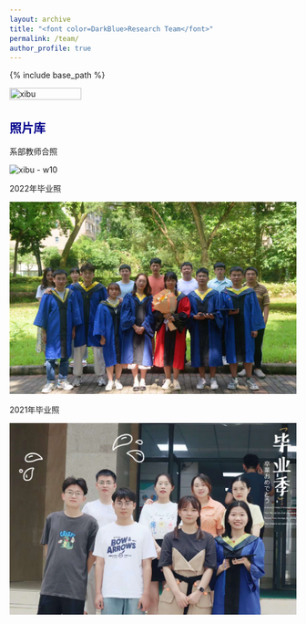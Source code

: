 ```yaml
---
layout: archive
title: "<font color=DarkBlue>Research Team</font>"
permalink: /team/
author_profile: true
---
```


{% include base_path %}

<img src="images/xibu.jpg" title="xibu" height="50%" width="50%">

## <font color=DarkBlue>照片库</font>

系部教师合照

![xibu - w10](https://raw.githubusercontent.com/lixw777/lixw777.github.io/master/images/xibu.jpg)

2022年毕业照

![](https://raw.githubusercontent.com/lixw777/lixw777.github.io/master/images/graduate1.jpg)

2021年毕业照

![Aaron Swartz](https://raw.githubusercontent.com/lixw777/lixw777.github.io/master/images/graduate2.jpg)



